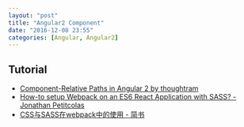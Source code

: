 ```yaml
---
layout: "post"
title: "Angular2 Component"
date: "2016-12-08 23:55"
categories: [Angular, Angular2]
---
```


## Tutorial

- [Component-Relative Paths in Angular 2 by thoughtram](http://blog.thoughtram.io/angular/2016/06/08/component-relative-paths-in-angular-2.html)
- [How-to setup Webpack on an ES6 React Application with SASS? - Jonathan Petitcolas](https://www.jonathan-petitcolas.com/2015/05/15/howto-setup-webpack-on-es6-react-application-with-sass.html)
- [CSS与SASS在webpack中的使用 - 简书](http://www.jianshu.com/p/a552aef2d1a1)
